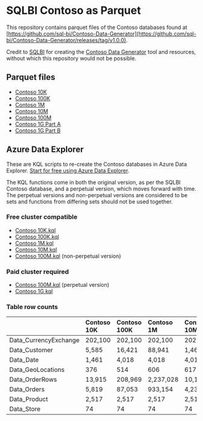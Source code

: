 # SQLBI Contoso as Parquet

This repository contains parquet files of the Contoso databases found at [https://github.com/sql-bi/Contoso-Data-Generator](https://github.com/sql-bi/Contoso-Data-Generator/releases/tag/v1.0.0).

Credit to [SQLBI](https://www.sqlbi.com/) for creating the [Contoso Data Generator](https://sql.bi/754597) tool and resources, without which this repository would not be possible.

## Parquet files

- [Contoso 10K](https://github.com/samaguire/Sqlbi-Contoso-As-Parquet/tree/main/Contoso%2010K)
- [Contoso 100K](https://github.com/samaguire/Sqlbi-Contoso-As-Parquet/tree/main/Contoso%20100K)
- [Contoso 1M](https://github.com/samaguire/Sqlbi-Contoso-As-Parquet/tree/main/Contoso%201M)
- [Contoso 10M](https://github.com/samaguire/Sqlbi-Contoso-As-Parquet/tree/main/Contoso%2010M)
- [Contoso 100M](https://github.com/samaguire/Sqlbi-Contoso-As-Parquet/tree/main/Contoso%20100M)
- [Contoso 1G Part A](https://github.com/samaguire/Sqlbi-Contoso-As-Parquet-1G-PartA/tree/main/Contoso%201G)
- [Contoso 1G Part B](https://github.com/samaguire/Sqlbi-Contoso-As-Parquet-1G-PartB/tree/main/Contoso%201G)

## Azure Data Explorer

These are KQL scripts to re-create the Contoso databases in Azure Data Explorer. [Start for free using Azure Data Explorer](https://learn.microsoft.com/en-gb/azure/data-explorer/start-for-free).

The KQL functions come in both the original version, as per the SQLBI Contoso database, and a perpetual version, which moves forward with time. The perpetual versions and non-perpetual versions are considered to be sets and functions from differing sets should not be used together.

### Free cluster compatible

- [Contoso 10K.kql](https://github.com/samaguire/Sqlbi-Contoso-As-Parquet/raw/main/Scripts/Azure%20Data%20Explorer/Contoso%2010K.kql)
- [Contoso 100K.kql](https://github.com/samaguire/Sqlbi-Contoso-As-Parquet/raw/main/Scripts/Azure%20Data%20Explorer/Contoso%20100K.kql)
- [Contoso 1M.kql](https://github.com/samaguire/Sqlbi-Contoso-As-Parquet/raw/main/Scripts/Azure%20Data%20Explorer/Contoso%201M.kql)
- [Contoso 10M.kql](https://github.com/samaguire/Sqlbi-Contoso-As-Parquet/raw/main/Scripts/Azure%20Data%20Explorer/Contoso%2010M.kql)
- [Contoso 100M.kql](https://github.com/samaguire/Sqlbi-Contoso-As-Parquet/raw/main/Scripts/Azure%20Data%20Explorer/Contoso%20100M.kql) (non-perpetual version)

### Paid cluster required

- [Contoso 100M.kql](https://github.com/samaguire/Sqlbi-Contoso-As-Parquet/raw/main/Scripts/Azure%20Data%20Explorer/Contoso%20100M.kql) (perpetual version)
- [Contoso 1G.kql](https://github.com/samaguire/Sqlbi-Contoso-As-Parquet/raw/main/Scripts/Azure%20Data%20Explorer/Contoso%201G.kql)

### Table row counts

|  | Contoso 10K | Contoso 100K | Contoso 1M | Contoso 10M | Contoso 100M | Contoso 1G |
| :--- | :--- | :--- | :--- | :--- | :--- | :--- |
| Data_CurrencyExchange | 202,100 | 202,100 | 202,100 | 202,100 | 202,100 | 202,100 |
| Data_Customer | 5,585 | 16,421 | 88,941 | 1,468,724 | 1,868,084 | 1,882,923 |
| Data_Date | 1,461 | 4,018 | 4,018 | 4,018 | 4,018 | 4,018 |
| Data_GeoLocations | 376 | 514 | 606 | 617 | 617 | 617 |
| Data_OrderRows | 13,915 | 208,969 | 2,237,028 | 10,144,064 | 225,616,948 | 2,259,470,276 |
| Data_Orders | 5,819 | 87,053 | 933,154 | 4,230,271 | 94,094,678 | 942,350,318 |
| Data_Product | 2,517 | 2,517 | 2,517 | 2,517 | 2,517 | 2,517 |
| Data_Store | 74 | 74 | 74 | 74 | 74 | 74 |
